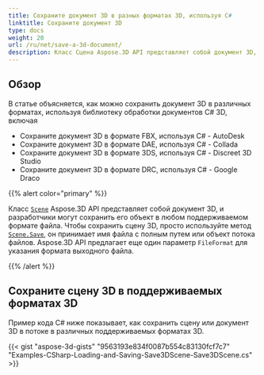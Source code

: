 ```yaml
---
title: Сохраните документ 3D в разных форматах 3D, используя C#
linktitle: Сохраните документ 3D
type: docs
weight: 20
url: /ru/net/save-a-3d-document/
description: Класс Сцена Aspose.3D API представляет собой документ 3D, и разработчики могут сохранить его объект в любом поддерживаемом формате файла.
---
```

##  **Обзор**
В статье объясняется, как можно сохранить документ 3D в различных форматах, используя библиотеку обработки документов C# 3D, включая

- Сохраните документ 3D в формате FBX, используя C# - AutoDesk
- Сохраните документ 3D в формате DAE, используя C# - Collada
- Сохраните документ 3D в формате 3DS, используя C# - Discreet 3D Studio
- Сохраните документ 3D в формате DRC, используя C# - Google Draco

{{% alert color="primary" %}} 

Класс [`Scene`](https://reference.aspose.com/3d/net/aspose.threed/scene) Aspose.3D API представляет собой документ 3D, и разработчики могут сохранить его объект в любом поддерживаемом формате файла. Чтобы сохранить сцену 3D, просто используйте метод [`Scene.Save`](https://reference.aspose.com/3d/net/aspose.threed/scene/methods/save), он принимает имя файла с полным путем или объект потока файлов. Aspose.3D API предлагает еще один параметр `FileFormat` для указания формата выходного файла.

{{% /alert %}} 

##  **Сохраните сцену 3D в поддерживаемых форматах 3D**

Пример кода C# ниже показывает, как сохранить сцену или документ 3D в потоке в различных поддерживаемых форматах 3D.

{{< gist "aspose-3d-gists" "9563193e834f0087b554c83130fcf7c7" "Examples-CSharp-Loading-and-Saving-Save3DScene-Save3DScene.cs" >}}
